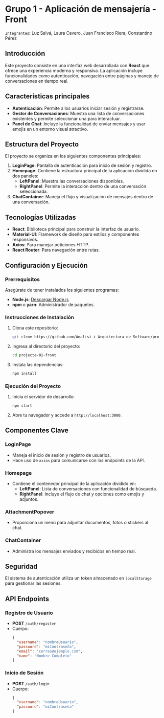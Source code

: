 # Grupo 1 - Aplicación de mensajería - Front
`Integrantes`: Luz Salvá, Laura Cavero, Juan Francisco Riera, Constantino Pérez

## Introducción
Este proyecto consiste en una interfaz web desarrollada con **React** que ofrece una experiencia moderna y responsiva. La aplicación incluye funcionalidades como autenticación, navegación entre páginas y manejo de conversaciones en tiempo real.

## Características principales
- **Autenticación**: Permite a los usuarios iniciar sesión y registrarse.
- **Gestor de Conversaciones**: Muestra una lista de conversaciones existentes y permite seleccionar una para interactuar.
- **Panel de Chat**: Incluye la funcionalidad de enviar mensajes y usar emojis en un entorno visual atractivo.

## Estructura del Proyecto

El proyecto se organiza en los siguientes componentes principales:

1. **LoginPage**: Pantalla de autenticación para inicio de sesión y registro.
2. **Homepage**: Contiene la estructura principal de la aplicación dividida en dos paneles:
    - **LeftPanel**: Muestra las conversaciones disponibles.
    - **RightPanel**: Permite la interacción dentro de una conversación seleccionada.
3. **ChatContainer**: Maneja el flujo y visualización de mensajes dentro de una conversación.

## Tecnologías Utilizadas
- **React**: Biblioteca principal para construir la interfaz de usuario.
- **Material-UI**: Framework de diseño para estilos y componentes responsivos.
- **Axios**: Para manejar peticiones HTTP.
- **React Router**: Para navegación entre rutas.

## Configuración y Ejecución

### Prerrequisitos
Asegúrate de tener instalados los siguientes programas:
- **Node.js**: [Descargar Node.js](https://nodejs.org)
- **npm** o **yarn**: Administrador de paquetes.

### Instrucciones de Instalación
1. Clona este repositorio:
    ```bash
    git clone https://github.com/Analisi-i-Arquitectura-de-Software/projecte-01-front.git
    ```
2. Ingresa al directorio del proyecto:
    ```bash
    cd projecte-01-front
    ```
3. Instala las dependencias:
    ```bash
    npm install
    ```

### Ejecución del Proyecto
1. Inicia el servidor de desarrollo:
    ```bash
    npm start
    ```
2. Abre tu navegador y accede a `http://localhost:3000`.

## Componentes Clave

### LoginPage
- Maneja el inicio de sesión y registro de usuarios.
- Hace uso de `axios` para comunicarse con los endpoints de la API.

### Homepage
- Contiene el contenedor principal de la aplicación dividido en:
  - **LeftPanel**: Lista de conversaciones con funcionalidad de búsqueda.
  - **RightPanel**: Incluye el flujo de chat y opciones como emojis y adjuntos.

### AttachmentPopover
- Proporciona un menú para adjuntar documentos, fotos o stickers al chat.

### ChatContainer
- Administra los mensajes enviados y recibidos en tiempo real.

## Seguridad
El sistema de autenticación utiliza un token almacenado en `localStorage` para gestionar las sesiones.

## API Endpoints

### Registro de Usuario
- **POST** `/auth/register`
- Cuerpo:
  ```json
  {
    "username": "nombreUsuario",
    "password": "miContraseña",
    "email": "correo@ejemplo.com",
    "name": "Nombre Completo"
  }

### Inicio de Sesión
- **POST** `/auth/login`
- Cuerpo:
  ```json
  {
    "username": "nombreUsuario",
    "password": "miContraseña"
  }
